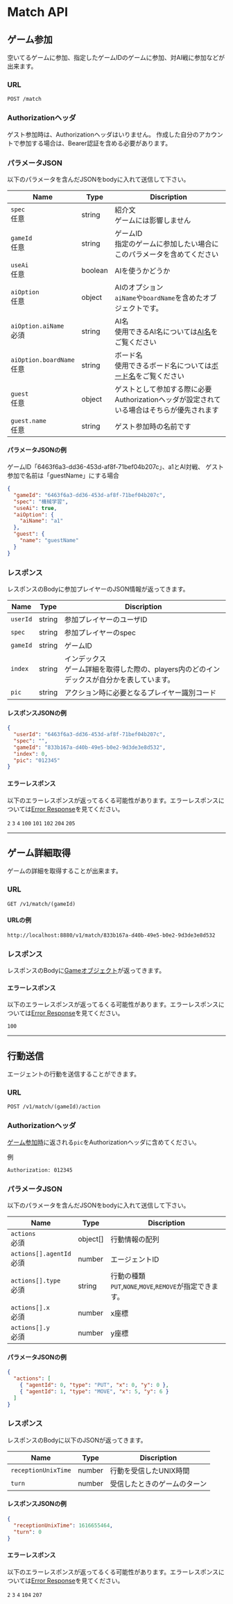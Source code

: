 # Match API

## ゲーム参加

空いてるゲームに参加、指定したゲームIDのゲームに参加、対AI戦に参加などが出来ます。

### URL

```
POST /match
```

### Authorizationヘッダ

ゲスト参加時は、Authorizationヘッダはいりません。 作成した自分のアカウントで参加する場合は、Bearer認証を含める必要があります。

### パラメータJSON

以下のパラメータを含んだJSONをbodyに入れて送信して下さい。

| Name                       | Type    | Discription                                                           |
| -------------------------- | ------- | --------------------------------------------------------------------- |
| `spec`<br>任意               | string  | 紹介文<br>ゲームには影響しません                                                    |
| `gameId`<br>任意             | string  | ゲームID<br>指定のゲームに参加したい場合にこのパラメータを含めてください                               |
| `useAi`<br>任意              | boolean | AIを使うかどうか                                                             |
| `aiOption`<br>任意           | object  | AIのオプション<br> `aiName`や`boardName`を含めたオブジェクトです。                        |
| `aiOption.aiName`<br>必須    | string  | AI名<br>使用できるAI名については[AI名](../../client_deno/README.md#AI名)をご覧ください     |
| `aiOption.boardName`<br>任意 | string  | ボード名<br>使用できるボード名については[ボード名](../../client_deno/README.md#ボード名)をご覧ください |
| `guest`<br>任意              | object  | ゲストとして参加する際に必要<br>Authorizationヘッダが設定されている場合はそちらが優先されます               |
| `guest.name`<br>任意         | string  | ゲスト参加時の名前です                                                           |

#### パラメータJSONの例

ゲームID「6463f6a3-dd36-453d-af8f-71bef04b207c」、a1とAI対戦、 ゲスト参加で名前は「guestName」にする場合

```JSON
{
  "gameId": "6463f6a3-dd36-453d-af8f-71bef04b207c",
  "spec": "機械学習",
  "useAi": true,
  "aiOption": {
    "aiName": "a1"
  },
  "guest": {
    "name": "guestName"
  }
}
```

### レスポンス

レスポンスのBodyに参加プレイヤーのJSON情報が返ってきます。

| Name     | Type   | Discription                                          |
| -------- | ------ | ---------------------------------------------------- |
| `userId` | string | 参加プレイヤーのユーザID                                        |
| `spec`   | string | 参加プレイヤーのspec                                         |
| `gameId` | string | ゲームID                                                |
| `index`  | string | インデックス<br>ゲーム詳細を取得した際の、players内のどのインデックスが自分かを表しています。 |
| `pic`    | string | アクション時に必要となるプレイヤー識別コード                               |

#### レスポンスJSONの例

```JSON
{
  "userId": "6463f6a3-dd36-453d-af8f-71bef04b207c",
  "spec": "",
  "gameId": "833b167a-d40b-49e5-b0e2-9d3de3e8d532",
  "index": 0,
  "pic": "012345"
}
```

#### エラーレスポンス

以下のエラーレスポンスが返ってるくる可能性があります。エラーレスポンスについては[Error Response](./error.md)を見てください。

`2` `3` `4` `100` `101` `102` `204` `205`

---

## ゲーム詳細取得

ゲームの詳細を取得することが出来ます。

### URL

```
GET /v1/match/(gameId)
```

#### URLの例

```
http://localhost:8880/v1/match/833b167a-d40b-49e5-b0e2-9d3de3e8d532
```

### レスポンス

レスポンスのBodyに[Gameオブジェクト](./data.md#Game)が返ってきます。

#### エラーレスポンス

以下のエラーレスポンスが返ってるくる可能性があります。エラーレスポンスについては[Error Response](./error.md)を見てください。

`100`

---

## 行動送信

エージェントの行動を送信することができます。

### URL

```
POST /v1/match/(gameId)/action
```

### Authorizationヘッダ

[ゲーム参加時](#ゲーム参加)に返される`pic`をAuthorizationヘッダに含めてください。

例

```
Authorization: 012345
```

### パラメータJSON

以下のパラメータを含んだJSONをbodyに入れて送信して下さい。

| Name                      | Type     | Discription                                    |
| ------------------------- | -------- | ---------------------------------------------- |
| `actions`<br>必須           | object[] | 行動情報の配列                                        |
| `actions[].agentId`<br>必須 | number   | エージェントID                                       |
| `actions[].type`<br>必須    | string   | 行動の種類<br> `PUT`,`NONE`,`MOVE`,`REMOVE`が指定できます。 |
| `actions[].x`<br>必須       | number   | x座標                                            |
| `actions[].y`<br>必須       | number   | y座標                                            |

#### パラメータJSONの例

```JSON
{
  "actions": [
    { "agentId": 0, "type": "PUT", "x": 0, "y": 0 },
    { "agentId": 1, "type": "MOVE", "x": 5, "y": 6 }
  ]
}
```

### レスポンス

レスポンスのBodyに以下のJSONが返ってきます。

| Name                | Type   | Discription    |
| ------------------- | ------ | -------------- |
| `receptionUnixTime` | number | 行動を受信したUNIX時間  |
| `turn`              | number | 受信したときのゲームのターン |

#### レスポンスJSONの例

```JSON
{
  "receptionUnixTime": 1616655464,
  "turn": 0
}
```

#### エラーレスポンス

以下のエラーレスポンスが返ってるくる可能性があります。エラーレスポンスについては[Error Response](./error.md)を見てください。

`2` `3` `4` `104` `207`
